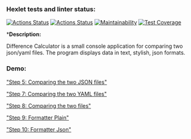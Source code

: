 ### Hexlet tests and linter status:
[![Actions Status](https://github.com/piafson/java-project-71/actions/workflows/hexlet-check.yml/badge.svg)](https://github.com/piafson/java-project-71/actions)
[![Actions Status](https://github.com/piafson/java-project-71/actions/workflows/main.yml/badge.svg)](https://github.com/piafson/java-project-71/actions)
[![Maintainability](https://api.codeclimate.com/v1/badges/ed19bffc651c8c18a43a/maintainability)](https://codeclimate.com/github/piafson/java-project-71/maintainability)
[![Test Coverage](https://api.codeclimate.com/v1/badges/ed19bffc651c8c18a43a/test_coverage)](https://codeclimate.com/github/piafson/java-project-71/test_coverage)

***Description:**

Difference Calculator is a small console application for comparing two json/yaml files. The program displays data in text, stylish, json formats.

### Demo:
["Step 5: Comparing the two JSON files"](https://asciinema.org/a/vBtwP2w8MaWLqEjDpHnJxDDHF) <br />

["Step 7: Comparing the two YAML files"](https://asciinema.org/a/PHFPUjHS5gA4DU67nOdokhaC8) <br />

["Step 8: Comparing the two files"](https://asciinema.org/a/GTvJJyR9YUFnTgoZjDor7Z5pM) <br />

["Step 9: Formatter Plain"](https://asciinema.org/a/tZUVYFRs2EQWiwZ8zBhtAB8R1) <br />

["Step 10: Formatter Json"](https://asciinema.org/a/h8i1j5RM0oWLeBvQt2cfqxaBW)
